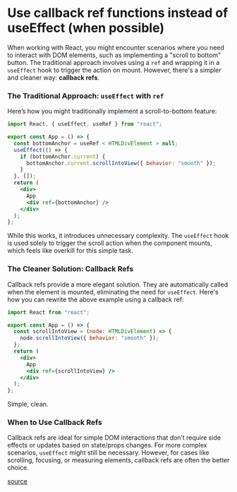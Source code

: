 # Use callback ref functions instead of useEffect (when possible)

When working with React, you might encounter scenarios where you need to interact with DOM elements, such as implementing a "scroll to bottom" button. The traditional approach involves using a `ref` and wrapping it in a `useEffect` hook to trigger the action on mount. However, there's a simpler and cleaner way: **callback refs**.

### The Traditional Approach: `useEffect` with `ref`

Here’s how you might traditionally implement a scroll-to-bottom feature:

```jsx
import React, { useEffect, useRef } from "react";

export const App = () => {
  const bottomAnchor = useRef < HTMLDivElement > null;
  useEffect(() => {
    if (bottomAnchor.current) {
      bottomAnchor.current.scrollIntoView({ behavior: "smooth" });
    }
  }, []);
  return (
    <div>
      App
      <div ref={bottomAnchor} />
    </div>
  );
};
```

While this works, it introduces unnecessary complexity. The `useEffect` hook is used solely to trigger the scroll action when the component mounts, which feels like overkill for this simple task.

### The Cleaner Solution: Callback Refs

Callback refs provide a more elegant solution. They are automatically called when the element is mounted, eliminating the need for `useEffect`. Here's how you can rewrite the above example using a callback ref:

```jsx
import React from "react";

export const App = () => {
  const scrollIntoView = (node: HTMLDivElement) => {
    node.scrollIntoView({ behavior: "smooth" });
  };
  return (
    <div>
      App
      <div ref={scrollIntoView} />
    </div>
  );
};
```

Simple, clean.

### When to Use Callback Refs

Callback refs are ideal for simple DOM interactions that don’t require side effects or updates based on state/props changes. For more complex scenarios, `useEffect` might still be necessary. However, for cases like scrolling, focusing, or measuring elements, callback refs are often the better choice.

[source](https://x.com/_georgemoller/status/1883847755430306090)
